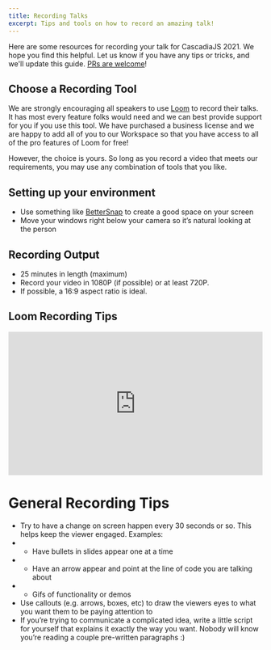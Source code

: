 ```yaml
---
title: Recording Talks
excerpt: Tips and tools on how to record an amazing talk!
---
```

Here are some resources for recording your talk for CascadiaJS 2021. We hope you find this helpful. Let us know if you have any tips or tricks, and we'll update this guide. [PRs are welcome](https://github.com/cascadiajs/cascadiajs-2021/tree/main/src/views/content/resources)!

## Choose a Recording Tool

We are strongly encouraging all speakers to use [Loom](https://www.loom.com) to record their talks. It has most every feature folks would need and we can best provide support for you if you use this tool. We have purchased a business license and we are happy to add all of you to our Workspace so that you have access to all of the pro features of Loom for free!

However, the choice is yours. So long as you record a video that meets our requirements, you may use any combination of tools that you like.

## Setting up your environment

- Use something like [BetterSnap](https://apps.apple.com/us/app/bettersnaptool/id417375580?mt=12) to create a good space on your screen
- Move your windows right below your camera so it’s natural looking at the person

## Recording Output

- 25 minutes in length (maximum)
- Record your video in 1080P (if possible) or at least 720P.
- If possible, a 16:9 aspect ratio is ideal.

## Loom Recording Tips

<div style="position: relative; padding-bottom: 56.25%; height: 0;"><iframe src="https://www.loom.com/embed/8f1ef5a82d404173b3511b0674b2f2fb" frameborder="0" webkitallowfullscreen mozallowfullscreen allowfullscreen style="position: absolute; top: 0; left: 0; width: 100%; height: 100%;"></iframe></div>

# General Recording Tips

- Try to have a change on screen happen every 30 seconds or so. This helps keep the viewer engaged. Examples:
- - Have bullets in slides appear one at a time
- - Have an arrow appear and point at the line of code you are talking about
- - Gifs of functionality or demos
- Use callouts (e.g. arrows, boxes, etc) to draw the viewers eyes to what you want them to be paying attention to
- If you’re trying to communicate a complicated idea, write a little script for yourself that explains it exactly the way you want. Nobody will know you’re reading a couple pre-written paragraphs :) 

